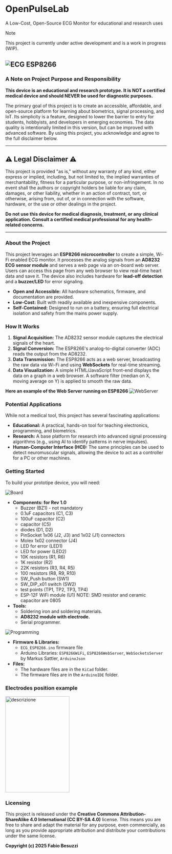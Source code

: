 # OpenPulseLab
A Low-Cost, Open-Source ECG Monitor for educational and research uses

> [!NOTE]
> This project is currently under active development and is a work in progress (WIP).

![ECG ESP8266](https://github.com/Morpheo81/OpenPulseLab/blob/main/ECG_ESP8266_B.jpg?raw=true)
---

### A Note on Project Purpose and Responsibility

**This device is an educational and research prototype. It is NOT a certified medical device and should NEVER be used for diagnostic purposes.**

The primary goal of this project is to create an accessible, affordable, and open-source platform for learning about biometrics, signal processing, and IoT. Its simplicity is a feature, designed to lower the barrier to entry for students, hobbyists, and developers in emerging economies. The data quality is intentionally limited in this version, but can be improved with advanced software. By using this project, you acknowledge and agree to the full disclaimer below.

---

## ⚠️ Legal Disclaimer ⚠️

This project is provided "as is," without any warranty of any kind, either express or implied, including, but not limited to, the implied warranties of merchantability, fitness for a particular purpose, or non-infringement. In no event shall the authors or copyright holders be liable for any claim, damages, or other liability, whether in an action of contract, tort, or otherwise, arising from, out of, or in connection with the software, hardware, or the use or other dealings in the project.

**Do not use this device for medical diagnosis, treatment, or any clinical application. Consult a certified medical professional for any health-related concerns.**

---

### About the Project

This project leverages an **ESP8266 microcontroller** to create a simple, Wi-Fi enabled ECG monitor. It processes the analog signals from an **AD8232 ECG sensor module** and serves a web page via an on-board web server. Users can access this page from any web browser to view real-time heart data and save it. The device also includes hardware for **lead-off detection** and a **buzzer/LED** for error signaling.

* **Open and Accessible:** All hardware schematics, firmware, and documentation are provided.
* **Low-Cost:** Built with readily available and inexpensive components.
* **Self-Contained:** Designed to run on a battery, ensuring full electrical isolation and safety from the mains power supply.

### How It Works

1.  **Signal Acquisition:** The AD8232 sensor module captures the electrical signals of the heart.
2.  **Signal Conversion:** The ESP8266's analog-to-digital converter (ADC) reads the output from the AD8232.
3.  **Data Transmission:** The ESP8266 acts as a web server, broadcasting the raw data via Wi-Fi and using **WebSockets** for real-time streaming.
4.  **Data Visualization:** A simple HTML/JavaScript front-end displays the data on a graph in a web browser. A software filter (median on X, moving average on Y) is applied to smooth the raw data.

**Here an example of the Web Server running on ESP8266**
![WebServer](https://github.com/Morpheo81/OpenPulseLab/blob/main/proto/WebServer.jpg?raw=true)

### Potential Applications

While not a medical tool, this project has several fascinating applications:

* **Educational:** A practical, hands-on tool for teaching electronics, programming, and biometrics.
* **Research:** A base platform for research into advanced signal processing algorithms (e.g., using AI to identify patterns in nerve impulses).
* **Human-Computer Interface (HCI):** The same principles can be used to detect neuromuscular signals, allowing the device to act as a controller for a PC or other machines.

### Getting Started

To build your prototipe device, you will need:


![Board](https://github.com/Morpheo81/OpenPulseLab/blob/main/proto/Proto_1_0.jpg)


* **Components: for Rev 1.0**
    * Buzzer (BZ1) - not mandatory
    * 0.1uF capacitors (C1, C3)
    * 100uF capacitor (C2)
    * capacitor (C5)
    * diodes (D1, D2)
    * PinSocket 1x06 (J2, J3) and 1x02 (J1) connectors
    * Molex 1x02 connector (J4)
    * LED for error (LED1)
    * LED for power (LED2)
    * 10K resistors (R1, R6)
    * 1K resistor (R2)
    * 22K resistors (R3, R4, R5)
    * 100 resistors (R8, R9, R10)
    * SW_Push button (SW1)
    * SW_DIP_x01 switch (SW2)
    * test points (TP1, TP2, TP3, TP4)
    * ESP-12F WiFi module (U1)
 NOTE: SMD resistor and ceramic capacitor are 0805
* **Tools:**
    * Soldering iron and soldering materials.
    * **AD8232 module with electrode.**
    * Serial programmer.
 
![Programming](https://github.com/Morpheo81/OpenPulseLab/blob/main/proto/Programming_Proto_1_0.jpg)

* **Firmware & Libraries:**
    * `ECG_ESP8266.ino` firmware file
    * Arduino Libraries: `ESP8266WiFi`, `ESP8266WebServer`, `WebSocketsServer` by Markus Sattler, `ArduinoJson`
* **Files:**
    * The hardware files are in the `KiCad` folder.
    * The firmware files are in the `ArduinoIDE` folder.

### Electrodes position example


<img src="https://github.com/Morpheo81/OpenPulseLab/blob/main/img/Electrodes.jpg" alt="descrizione" width="200" height="300"/>

### Licensing

This project is released under the **Creative Commons Attribution-ShareAlike 4.0 International (CC BY-SA 4.0)** license. This means you are free to share and adapt the material for any purpose, even commercially, as long as you provide appropriate attribution and distribute your contributions under the same license.

**Copyright (c) 2025 Fabio Besuzzi**
